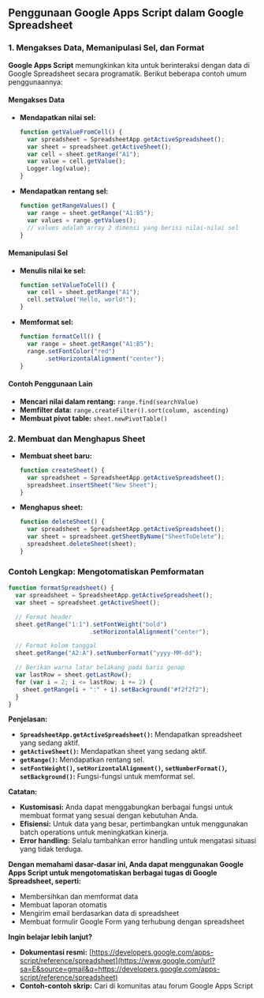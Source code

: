 ## Penggunaan Google Apps Script dalam Google Spreadsheet

### 1\. Mengakses Data, Memanipulasi Sel, dan Format

**Google Apps Script** memungkinkan kita untuk berinteraksi dengan data di Google Spreadsheet secara programatik. Berikut beberapa contoh umum penggunaannya:

#### Mengakses Data

  * **Mendapatkan nilai sel:**
    ```javascript
    function getValueFromCell() {
      var spreadsheet = SpreadsheetApp.getActiveSpreadsheet();
      var sheet = spreadsheet.getActiveSheet();
      var cell = sheet.getRange("A1");
      var value = cell.getValue();
      Logger.log(value);
    }
    ```
  * **Mendapatkan rentang sel:**
    ```javascript
    function getRangeValues() {
      var range = sheet.getRange("A1:B5");
      var values = range.getValues();
      // values adalah array 2 dimensi yang berisi nilai-nilai sel
    }
    ```

#### Memanipulasi Sel

  * **Menulis nilai ke sel:**
    ```javascript
    function setValueToCell() {
      var cell = sheet.getRange("A1");
      cell.setValue("Hello, world!");
    }
    ```
  * **Memformat sel:**
    ```javascript
    function formatCell() {
      var range = sheet.getRange("A1:B5");
      range.setFontColor("red")
           .setHorizontalAlignment("center");
    }
    ```

#### Contoh Penggunaan Lain

  * **Mencari nilai dalam rentang:** `range.find(searchValue)`
  * **Memfilter data:** `range.createFilter().sort(column, ascending)`
  * **Membuat pivot table:** `sheet.newPivotTable()`

### 2\. Membuat dan Menghapus Sheet

  * **Membuat sheet baru:**
    ```javascript
    function createSheet() {
      var spreadsheet = SpreadsheetApp.getActiveSpreadsheet();
      spreadsheet.insertSheet("New Sheet");
    }
    ```
  * **Menghapus sheet:**
    ```javascript
    function deleteSheet() {
      var spreadsheet = SpreadsheetApp.getActiveSpreadsheet();
      var sheet = spreadsheet.getSheetByName("SheetToDelete");
      spreadsheet.deleteSheet(sheet);
    }
    ```

### Contoh Lengkap: Mengotomatiskan Pemformatan

```javascript
function formatSpreadsheet() {
  var spreadsheet = SpreadsheetApp.getActiveSpreadsheet();
  var sheet = spreadsheet.getActiveSheet();

  // Format header
  sheet.getRange("1:1").setFontWeight("bold")
                       .setHorizontalAlignment("center");

  // Format kolom tanggal
  sheet.getRange("A2:A").setNumberFormat("yyyy-MM-dd");

  // Berikan warna latar belakang pada baris genap
  var lastRow = sheet.getLastRow();
  for (var i = 2; i <= lastRow; i += 2) {
    sheet.getRange(i + ":" + i).setBackground("#f2f2f2");
  }
}
```

**Penjelasan:**

  * **`SpreadsheetApp.getActiveSpreadsheet()`:** Mendapatkan spreadsheet yang sedang aktif.
  * **`getActiveSheet()`:** Mendapatkan sheet yang sedang aktif.
  * **`getRange()`:** Mendapatkan rentang sel.
  * **`setFontWeight()`, `setHorizontalAlignment()`, `setNumberFormat()`, `setBackground()`:** Fungsi-fungsi untuk memformat sel.

**Catatan:**

  * **Kustomisasi:** Anda dapat menggabungkan berbagai fungsi untuk membuat format yang sesuai dengan kebutuhan Anda.
  * **Efisiensi:** Untuk data yang besar, pertimbangkan untuk menggunakan batch operations untuk meningkatkan kinerja.
  * **Error handling:** Selalu tambahkan error handling untuk mengatasi situasi yang tidak terduga.

**Dengan memahami dasar-dasar ini, Anda dapat menggunakan Google Apps Script untuk mengotomatiskan berbagai tugas di Google Spreadsheet, seperti:**

  * Membersihkan dan memformat data
  * Membuat laporan otomatis
  * Mengirim email berdasarkan data di spreadsheet
  * Membuat formulir Google Form yang terhubung dengan spreadsheet

**Ingin belajar lebih lanjut?**

  * **Dokumentasi resmi:** [https://developers.google.com/apps-script/reference/spreadsheet](https://www.google.com/url?sa=E&source=gmail&q=https://developers.google.com/apps-script/reference/spreadsheet)
  * **Contoh-contoh skrip:** Cari di komunitas atau forum Google Apps Script

